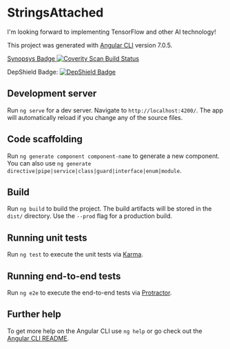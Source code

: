 # StringsAttached
I'm looking forward to implementing TensorFlow and other AI technology!

This project was generated with [Angular CLI](https://github.com/angular/angular-cli) version 7.0.5.

<a href="https://scan.coverity.com/projects/violasarah2000-strings-attached">
 Synopsys Badge <img alt="Coverity Scan Build Status"
       src="https://scan.coverity.com/projects/19888/badge.svg"/>
</a>

DepShield Badge:
[![DepShield Badge](https://depshield.sonatype.org/badges/violasarah2000/strings-attached/depshield.svg)](https://depshield.github.io)

## Development server

Run `ng serve` for a dev server. Navigate to `http://localhost:4200/`. The app will automatically reload if you change any of the source files.

## Code scaffolding

Run `ng generate component component-name` to generate a new component. You can also use `ng generate directive|pipe|service|class|guard|interface|enum|module`.

## Build

Run `ng build` to build the project. The build artifacts will be stored in the `dist/` directory. Use the `--prod` flag for a production build.

## Running unit tests

Run `ng test` to execute the unit tests via [Karma](https://karma-runner.github.io).

## Running end-to-end tests

Run `ng e2e` to execute the end-to-end tests via [Protractor](http://www.protractortest.org/).

## Further help

To get more help on the Angular CLI use `ng help` or go check out the [Angular CLI README](https://github.com/angular/angular-cli/blob/master/README.md).
